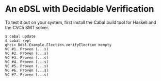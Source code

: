 # An eDSL with Decidable Verification

To test it out on your system, first install the Cabal build tool for
Haskell and the CVC5 SMT solver.

```
$ cabal update
$ cabal repl
ghci> Ddsl.Example.Election.verifyElection mempty
VC #1. Proven (...s)
VC #2. Proven (...s)
VC #3. Proven (...s)
VC #4. Proven (...s)
VC #5. Proven (...s)
VC #6. Proven (...s)
VC #7. Proven (...s)
```
